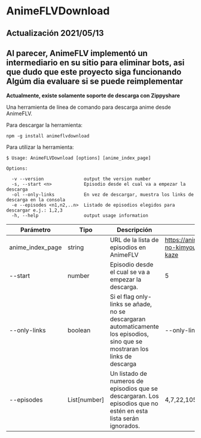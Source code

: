 # AnimeFLVDownload

## Actualización 2021/05/13
Al parecer, AnimeFLV implementó un intermediario en su sitio para eliminar bots, asi que dudo que este proyecto siga funcionando
Algúm dia evaluare si se puede reimplementar
---
**Actualmente, existe solamente soporte de descarga con Zippyshare**

Una herramienta de línea de comando para descarga anime desde AnimeFLV.

Para descargar la herramienta:
```
npm -g install animeflvdownload
```
Para utilizar la herramienta:
```
$ Usage: AnimeFLVDownload [options] [anime_index_page]

Options:

  -v --version               output the version number
  -s, --start <n>            Episodio desde el cual va a empezar la descarga
  -ol --only-links           En vez de descargar, muestra los links de descarga en la consola
  -e --episodes <n1,n2,..n>  Listado de episodios elegidos para descargar e.j.: 1,2,3
  -h, --help                 output usage information
```
|Parámetro|Tipo|Descripción|Ejemplo
|-|-|-|-|
|anime_index_page|string|URL de la lista de episodios en AnimeFLV| https://animeflv.net/anime/5468/jojo-no-kimyou-na-bouken-ougon-no-kaze|
|--start|number|Episodio desde el cual se va a empezar la descarga.|5
|--only-links|boolean|Si el flag only-links se añade, no se descargaran automaticamente los episodios, sino que se mostraran los links de descarga|--only-links
|--episodes|List[number]|Un listado de numeros de episodios que se descargaran. Los episodios que no estén en esta lista serán ignorados.|4,7,22,105

